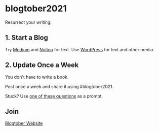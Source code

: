 # blogtober2021

Resurrect your writing.

## 1. Start a Blog

Try [Medium](https://medium.com/) and [Notion](https://notion.so) for text. Use [WordPress](https://wordpress.com/) for text and other media.

## 2. Update Once a Week

You don't have to write a book. 

Post once a week and share it using \#blogtober2021.

Stuck? Use [one of these questions](https://worksofgenius.github.io/Icebreaker-Randomizer/) as a prompt.

## Join

[Blogtober Website](https://worksofgenius.github.io/blogtober2021/)
